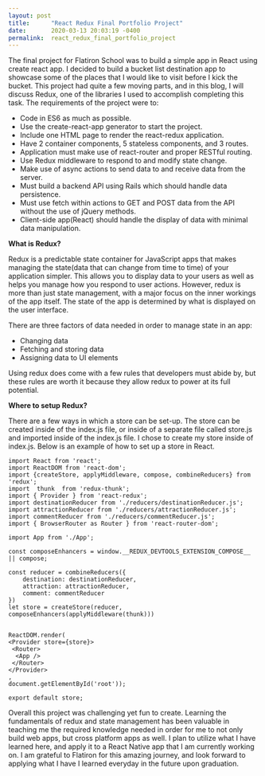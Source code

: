 ```yaml
---
layout: post
title:      "React Redux Final Portfolio Project"
date:       2020-03-13 20:03:19 -0400
permalink:  react_redux_final_portfolio_project
---
```



The final project for  Flatiron School  was to build a simple app in React using create react app.  I decided to build a bucket list destination app to showcase some of the places that I would like to visit before I kick the bucket.   This project had quite a few moving parts, and in this blog, I will discuss Redux, one of the libraries I used to accomplish completing this task.  The requirements of the  project were to:

* Code in ES6 as much as possible.
* Use the create-react-app generator to start the project.
* Include one HTML page to render the react-redux application.
* Have 2 container components, 5 stateless components, and 3 routes.
* Application must make use of react-router and proper RESTful routing.
* Use Redux middleware to respond to and modify state change.
* Make use of async actions to send data to and receive data from the server.
* Must build a backend API using Rails which should handle data persistence.  
* Must use fetch within actions to GET and POST data from the API without the use of jQuery methods.
* Client-side app(React) should handle the display of data with minimal data manipulation.


**What is Redux?**

Redux is a predictable state container for JavaScript apps that makes managing the state(data that can change from time to time) of your application simpler.  This allows you to display data to your users as well as helps you manage how you respond to user actions.  However, redux is more than just state management,  with a major focus on the inner workings of the app itself.  The state of the app is determined by what is displayed on the user interface.

There are three factors of data needed in order to manage state in an app:

*  Changing data
*  Fetching and storing data
*  Assigning data to UI elements

Using redux does come with a few rules that developers must abide by, but these rules are worth it because they allow redux to power at its full potential.  


**Where to setup Redux?**

There are a few ways in which a store can be set-up.  The store can be created inside of the index.js file, or inside of a separate file called store.js and imported inside of the index.js file.  I chose to create my store inside of  index.js.  Below is an example of how to set up a store in React.


```
import React from 'react';
import ReactDOM from 'react-dom';
import {createStore, applyMiddleware, compose, combineReducers} from 'redux';
import  thunk  from 'redux-thunk';
import { Provider } from 'react-redux';
import destinationReducer from './reducers/destinationReducer.js';
import attractionReducer from './reducers/attractionReducer.js';
import commentReducer from './reducers/commentReducer.js';
import { BrowserRouter as Router } from 'react-router-dom';

import App from './App';

const composeEnhancers = window.__REDUX_DEVTOOLS_EXTENSION_COMPOSE__ || compose;

const reducer = combineReducers({
    destination: destinationReducer,
    attraction: attractionReducer,
    comment: commentReducer
})
let store = createStore(reducer, composeEnhancers(applyMiddleware(thunk)))


ReactDOM.render(
<Provider store={store}>
 <Router>
  <App />
 </Router>
</Provider>
, 
document.getElementById('root'));

export default store;
```


Overall this project was challenging yet fun to create.  Learning the fundamentals of redux and state management has been valuable in teaching me the required knowledge needed in order for me to not only build web apps, but cross platform apps as well.  I plan to utilize what I have learned here, and apply it to a React Native app that I am currently working on.  I am grateful to Flatiron for this amazing journey, and look forward to applying what I have I learned everyday in the future upon graduation.


